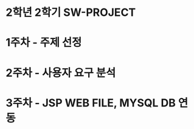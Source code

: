 2학년 2학기 SW-PROJECT
====================

# 1주차 - 주제 선정
# 2주차 - 사용자 요구 분석
# 3주차 - JSP WEB FILE, MYSQL DB 연동